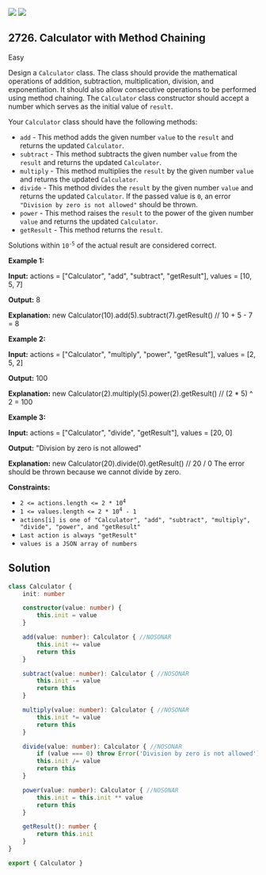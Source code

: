 [![](https://img.shields.io/github/stars/javadev/LeetCode-in-Kotlin?label=Stars&style=flat-square)](https://github.com/javadev/LeetCode-in-Kotlin)
[![](https://img.shields.io/github/forks/javadev/LeetCode-in-Kotlin?label=Fork%20me%20on%20GitHub%20&style=flat-square)](https://github.com/javadev/LeetCode-in-Kotlin/fork)

## 2726\. Calculator with Method Chaining

Easy

Design a `Calculator` class. The class should provide the mathematical operations of addition, subtraction, multiplication, division, and exponentiation. It should also allow consecutive operations to be performed using method chaining. The `Calculator` class constructor should accept a number which serves as the initial value of `result`.

Your `Calculator` class should have the following methods:

*   `add` - This method adds the given number `value` to the `result` and returns the updated `Calculator`.
*   `subtract` - This method subtracts the given number `value` from the `result` and returns the updated `Calculator`.
*   `multiply` - This method multiplies the `result` by the given number `value` and returns the updated `Calculator`.
*   `divide` - This method divides the `result` by the given number `value` and returns the updated `Calculator`. If the passed value is `0`, an error `"Division by zero is not allowed"` should be thrown.
*   `power` - This method raises the `result` to the power of the given number `value` and returns the updated `Calculator`.
*   `getResult` - This method returns the `result`.

Solutions within <code>10<sup>-5</sup></code> of the actual result are considered correct.

**Example 1:**

**Input:** actions = ["Calculator", "add", "subtract", "getResult"], values = [10, 5, 7]

**Output:** 8

**Explanation:** new Calculator(10).add(5).subtract(7).getResult() // 10 + 5 - 7 = 8

**Example 2:**

**Input:** actions = ["Calculator", "multiply", "power", "getResult"], values = [2, 5, 2]

**Output:** 100

**Explanation:** new Calculator(2).multiply(5).power(2).getResult() // (2 \* 5) ^ 2 = 100

**Example 3:**

**Input:** actions = ["Calculator", "divide", "getResult"], values = [20, 0]

**Output:** "Division by zero is not allowed"

**Explanation:** new Calculator(20).divide(0).getResult() // 20 / 0 The error should be thrown because we cannot divide by zero.

**Constraints:**

*   <code>2 <= actions.length <= 2 * 10<sup>4</sup></code>
*   <code>1 <= values.length <= 2 * 10<sup>4</sup> - 1</code>
*   `actions[i] is one of "Calculator", "add", "subtract", "multiply", "divide", "power", and "getResult"`
*   `Last action is always "getResult"`
*   `values is a JSON array of numbers`

## Solution

```typescript
class Calculator {
    init: number

    constructor(value: number) {
        this.init = value
    }

    add(value: number): Calculator { //NOSONAR
        this.init += value
        return this
    }

    subtract(value: number): Calculator { //NOSONAR
        this.init -= value
        return this
    }

    multiply(value: number): Calculator { //NOSONAR
        this.init *= value
        return this
    }

    divide(value: number): Calculator { //NOSONAR
        if (value === 0) throw Error('Division by zero is not allowed')
        this.init /= value
        return this
    }

    power(value: number): Calculator { //NOSONAR
        this.init = this.init ** value
        return this
    }

    getResult(): number {
        return this.init
    }
}

export { Calculator }
```